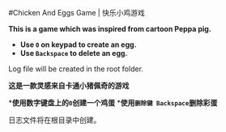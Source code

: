 #Chicken And Eggs Game | 快乐小鸡游戏

**This is a game which was inspired from cartoon Peppa pig.**

* **Use `0` on keypad to create an egg.**
* **Use `Backspace` to delete an egg.**

Log file will be created in the root folder.

**这是一款灵感来自卡通小猪佩奇的游戏**

***使用数字键盘上的`0`创建一个鸡蛋**
***使用`删除键 Backspace`删除彩蛋**

日志文件将在根目录中创建。